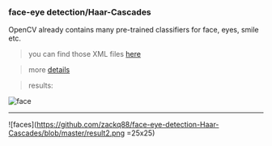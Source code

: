 ### face-eye detection/Haar-Cascades
OpenCV already contains many pre-trained classifiers for face, eyes, smile etc.

>you can find those XML files [here](https://github.com/opencv/opencv/tree/master/data/haarcascades)

>more [details](https://opencv-python-tutroals.readthedocs.io/en/latest/py_tutorials/py_objdetect/py_face_detection/py_face_detection.html#face-detection)

>results:

![face](https://github.com/zackq88/face-eye-detection-Haar-Cascades/blob/master/result.png) <!-- .element height="50%" width="50%" -->
___________________________________________________________________________________________________________________________________________________________
![faces](https://github.com/zackq88/face-eye-detection-Haar-Cascades/blob/master/result2.png =25x25)
